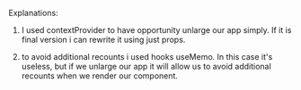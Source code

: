 Explanations:

1. I used contextProvider to have opportunity unlarge our app simply. If it is final version i can rewrite it using just props.

2. to avoid additional recounts i used hooks useMemo. In this case it's useless, but if we unlarge our app it will allow us to avoid additional recounts when we render our component.
